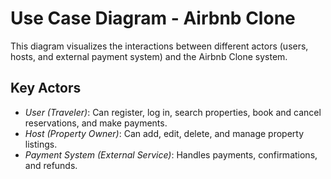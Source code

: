 # Use Case Diagram - Airbnb Clone

This diagram visualizes the interactions between different actors (users, hosts, and external payment system) and the Airbnb Clone system.

## Key Actors
- *User (Traveler)*: Can register, log in, search properties, book and cancel reservations, and make payments.
- *Host (Property Owner)*: Can add, edit, delete, and manage property listings.
- *Payment System (External Service)*: Handles payments, confirmations, and refunds.
